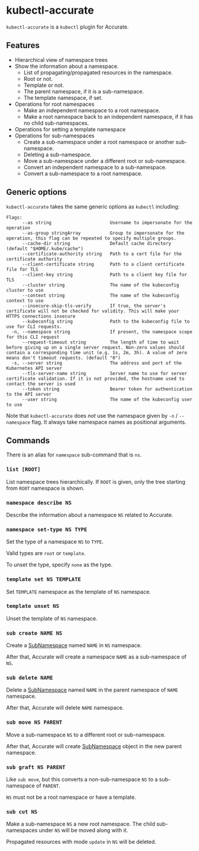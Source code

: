 # kubectl-accurate

`kubectl-accurate` is a `kubectl` plugin for Accurate.

## Features

- Hierarchical view of namespace trees
- Show the information about a namespace.
    - List of propagating/propagated resources in the namespace.
    - Root or not.
    - Template or not.
    - The parent namespace, if it is a sub-namespace.
    - The template namespace, if set.
- Operations for root namespaces
    - Make an independent namespace to a root namespace.
    - Make a root namespace back to an independent namespace, if it has no child sub-namespaces.
- Operations for setting a template namespace
- Operations for sub-namespaces
    - Create a sub-namespace under a root namespace or another sub-namespace.
    - Deleting a sub-namespace.
    - Move a sub-namespace under a different root or sub-namespace.
    - Convert an independent namespace to a sub-namespace.
    - Convert a sub-namespace to a root namespace.

## Generic options

`kubectl-accurate` takes the same generic options as `kubectl` including:

```
Flags:
      --as string                      Username to impersonate for the operation
      --as-group stringArray           Group to impersonate for the operation, this flag can be repeated to specify multiple groups.
      --cache-dir string               Default cache directory (default "$HOME/.kube/cache")
      --certificate-authority string   Path to a cert file for the certificate authority
      --client-certificate string      Path to a client certificate file for TLS
      --client-key string              Path to a client key file for TLS
      --cluster string                 The name of the kubeconfig cluster to use
      --context string                 The name of the kubeconfig context to use
      --insecure-skip-tls-verify       If true, the server's certificate will not be checked for validity. This will make your HTTPS connections insecure
      --kubeconfig string              Path to the kubeconfig file to use for CLI requests.
  -n, --namespace string               If present, the namespace scope for this CLI request
      --request-timeout string         The length of time to wait before giving up on a single server request. Non-zero values should contain a corresponding time unit (e.g. 1s, 2m, 3h). A value of zero means don't timeout requests. (default "0")
  -s, --server string                  The address and port of the Kubernetes API server
      --tls-server-name string         Server name to use for server certificate validation. If it is not provided, the hostname used to contact the server is used
      --token string                   Bearer token for authentication to the API server
      --user string                    The name of the kubeconfig user to use
```

Note that `kubectl-accurate` does _not_ use the namespace given by `-n` / `--namespace` flag.
It always take namespace names as positional arguments.

## Commands

There is an alias for `namespace` sub-command that is `ns`.

### `list [ROOT]`

List namespace trees hierarchically.
If `ROOT` is given, only the tree starting from `ROOT` namespace is shown.

### `namespace describe NS`

Describe the information about a namespace `NS` related to Accurate.

### `namespace set-type NS TYPE`

Set the type of a namespace `NS` to `TYPE`.

Valid types are `root` or `template`.

To unset the type, specify `none` as the type.

### `template set NS TEMPLATE`

Set `TEMPLATE` namespace as the template of `NS` namespace.

### `template unset NS`

Unset the template of `NS` namespace.

### `sub create NAME NS`

Create a [SubNamespace][] named `NAME` in `NS` namespace.

After that, Accurate will create a namespace `NAME` as a sub-namespace of `NS`.

### `sub delete NAME`

Delete a [SubNamespace][] named `NAME` in the parent namespace of `NAME` namespace.

After that, Accurate will delete `NAME` namespace.

### `sub move NS PARENT`

Move a sub-namespace `NS` to a different root or sub-namespace.

After that, Accurate will create [SubNamespace][] object in the new parent namespace.

### `sub graft NS PARENT`

Like `sub move`, but this converts a non-sub-namespace `NS` to a sub-namespace of `PARENT`.

`NS` must not be a root namespace or have a template.

### `sub cut NS`

Make a sub-namespace `NS` a new root namespace.
The child sub-namespaces under `NS` will be moved along with it.

Propagated resources with mode `update` in `NS` will be deleted.

[SubNamespace]: ./crd_subnamespace.md
